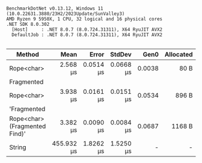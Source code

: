 ```

BenchmarkDotNet v0.13.12, Windows 11 (10.0.22631.3880/23H2/2023Update/SunValley3)
AMD Ryzen 9 5950X, 1 CPU, 32 logical and 16 physical cores
.NET SDK 8.0.302
  [Host]     : .NET 8.0.7 (8.0.724.31311), X64 RyuJIT AVX2
  DefaultJob : .NET 8.0.7 (8.0.724.31311), X64 RyuJIT AVX2


```
| Method                                    | Mean       | Error     | StdDev    | Gen0   | Allocated |
|------------------------------------------ |-----------:|----------:|----------:|-------:|----------:|
| Rope&lt;char&gt;                                |   2.568 μs | 0.0514 μs | 0.0668 μs | 0.0038 |      80 B |
| Fragmented
Rope&lt;char&gt;                     |   3.938 μs | 0.0161 μs | 0.0151 μs | 0.0534 |     896 B |
| &#39;Fragmented
Rope&lt;char&gt; (Fragmented Find)&#39; |   3.382 μs | 0.0090 μs | 0.0084 μs | 0.0687 |    1168 B |
| String                                    | 455.932 μs | 1.8262 μs | 1.5250 μs |      - |         - |
